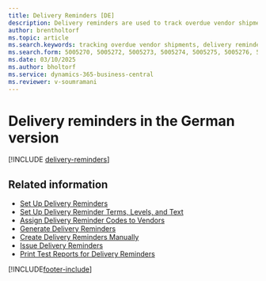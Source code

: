 ```yaml
---
title: Delivery Reminders [DE]
description: Delivery reminders are used to track overdue vendor shipments, and to remind vendors about overdue deliveries in the German version.
author: brentholtorf
ms.topic: article
ms.search.keywords: tracking overdue vendor shipments, delivery reminders, overdue deliveries, vendor shipments, delivery reminder levels, German version
ms.search.form: 5005270, 5005272, 5005273, 5005274, 5005275, 5005276, 5005280
ms.date: 03/10/2025
ms.author: bholtorf
ms.service: dynamics-365-business-central
ms.reviewer: v-soumramani
---
```


# Delivery reminders in the German version

[!INCLUDE [delivery-reminders](../includes/ATCHDE/delivery-reminders.md)]

## Related information

- [Set Up Delivery Reminders](how-to-set-up-delivery-reminders.md)  
- [Set Up Delivery Reminder Terms, Levels, and Text](how-to-set-up-delivery-reminder-terms-levels-and-text.md)  
- [Assign Delivery Reminder Codes to Vendors](how-to-assign-delivery-reminder-codes-to-vendors.md)  
- [Generate Delivery Reminders](how-to-generate-delivery-reminders.md)  
- [Create Delivery Reminders Manually](how-to-create-delivery-reminders-manually.md)  
- [Issue Delivery Reminders](how-to-issue-delivery-reminders.md)  
- [Print Test Reports for Delivery Reminders](how-to-print-test-reports-for-delivery-reminders.md)  

[!INCLUDE[footer-include](../../includes/footer-banner.md)]
